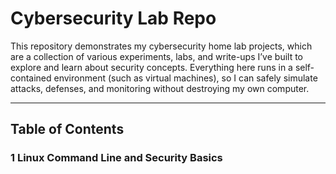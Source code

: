 # Cybersecurity Lab Repo
This repository demonstrates my cybersecurity home lab projects, which are a collection of various experiments, labs, and write-ups I’ve built to explore and learn about security concepts. Everything here runs in a self-contained environment (such as virtual machines), so I can safely simulate attacks, defenses, and monitoring without destroying my own computer.

---

## Table of Contents


### 1 Linux Command Line and Security Basics
